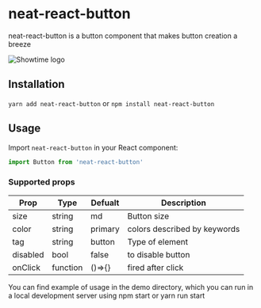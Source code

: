 # neat-react-button

neat-react-button is a button component that makes button creation a breeze

![Showtime logo](demo/neat-react-buttonDemo.gif)

## Installation
``yarn add neat-react-button``
or
``npm install neat-react-button``

## Usage

Import `neat-react-button` in your React component:

```javascript static
import Button from 'neat-react-button'
``` 

### Supported props
|Prop         |Type         |Defualt                   |Description                           |
|-------------|-------------|--------------------------|--------------------------------------|
|size         |string       |md                        |Button size                           |
|color        |string       |primary                   |colors described by keywords          |
|tag          |string       |button                    |Type of element                       |
|disabled     |bool         |false                     |to disable button                     | 
|onClick      |function     |()=>{}                    |fired after click                     |

You can find example of usage in the demo directory, which you can run in a local development server using npm start or yarn run start
